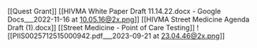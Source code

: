 [[Quest Grant]]
[[HIVMA White Paper Draft 11.14.22.docx - Google Docs___2022-11-16 at 10.05.16@2x.png]]
[[HIVMA Street Medicine Agenda Draft (1).docx]]
[[Street Medicine - Point of Care Testing]]
![[PIIS0025712515000942.pdf___2023-09-21 at 23.04.46@2x.png]]

